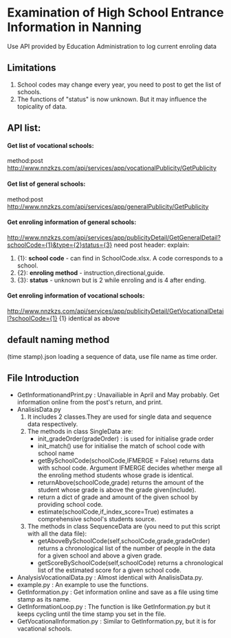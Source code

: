 <h1>Examination of High School Entrance Information in Nanning</h1>
 Use API provided by Education Administration to log current enroling data

## Limitations
1. School codes may change every year, you need to post to get the list of schools.
2. The functions of "status" is now unknown. But it may influence the topicality of data.

## API list:

#### Get list of vocational schools:
method:post
<http://www.nnzkzs.com/api/services/app/vocationalPublicity/GetPublicity>
#### Get list of general schools:
method:post
http://www.nnzkzs.com/api/services/app/generalPublicity/GetPublicity
#### Get enroling information of general schools:
http://www.nnzkzs.com/api/services/app/publicityDetail/GetGeneralDetail?schoolCode={1}&type={2}status={3}
need post header: 
explain:
1. {1}: **school code** -  can find in SchoolCode.xlsx. A code corresponds to a school.
2. {2}: **enroling method** - instruction,directional,guide.
3. {3}: **status** - unknown but is 2 while enroling and is 4 after ending.
#### Get enroling information of vocational schools:
http://www.nnzkzs.com/api/services/app/publicityDetail/GetVocationalDetail?schoolCode={1}
{1} identical as above


## default naming method
(time stamp).json
loading a sequence of data, use file name as time order.

## File Introduction
- GetInformationandPrint.py : Unavailiable in April and May probably. Get information online from the post's return, and print.
- AnalisisData.py
    1. It includes 2 classes.They are used for single data and sequence data respectively.
    2. The methods in class SingleData are:
        - init_gradeOrder(gradeOrder) : is used for initialise grade order
        - init_match() use for initialise the match of school code with school name
        - getBySchoolCode(schoolCode,IFMERGE = False) returns data with school code. Argument IFMERGE decides whether merge all the enroling method students whose grade is identical.
        - returnAbove(schoolCode,grade) returns the amount of the student whose grade is above the grade given(include).
        - return a dict of grade and amount of the given school by providing school code.
        - estimate(schoolCode,if_index_score=True) estimates a comprehensive school's students source.
    3. The methods in class SequenceData are (you need to put this script with all the data file):
        - getAboveBySchoolCode(self,schoolCode,grade,gradeOrder) returns a chronological list of the number of people in the data for a given school and above a given grade.
        - getScoreBySchoolCode(self,schoolCode) returns a chronological list of the estimated score for a given school code.
- AnalysisVocationalData.py : Almost identical with AnalisisData.py.
- example.py : An example to use the functions.
- GetInformation.py : Get information online and save as a file using time stamp as its name.
- GetInformationLoop.py : The function is like GetInformation.py but it keeps cycling until the time stamp you set in the file.
- GetVocationalInformation.py : Similar to GetInformation.py, but it is for vacational schools.
